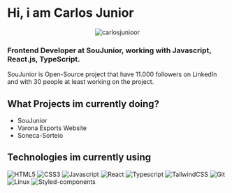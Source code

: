 # Hi, i am Carlos Junior

<p align="center"> <img src="https://komarev.com/ghpvc/?username=carlosjunioor&label=Profile%20views&color=0e75b6&style=flat" alt="carlosjunioor" /> </p>

### Frontend Developer at SouJunior, working with Javascript, React.js, TypeScript.
SouJunior is Open-Source project that have 11.000 followers on LinkedIn and with 30 people at least working on the project.

## What Projects im currently doing?

- SouJunior
- Varona Esports Website
- Soneca-Sorteio


## Technologies im currently using
![HTML5](https://img.shields.io/badge/HTML5-E34F26?style=for-the-badge&logo=html5&logoColor=white)
![CSS3](https://img.shields.io/badge/CSS3-1572B6?style=for-the-badge&logo=css3&logoColor=white)
![Javascript](https://img.shields.io/badge/JavaScript-323330?style=for-the-badge&logo=javascript&logoColor=F7DF1E)
![React](https://img.shields.io/badge/React-20232A?style=for-the-badge&logo=react&logoColor=61DAFB)
![Typescript](https://img.shields.io/badge/TypeScript-007ACC?style=for-the-badge&logo=typescript&logoColor=white)
![TailwindCSS](https://img.shields.io/badge/Tailwind_CSS-38B2AC?style=for-the-badge&logo=tailwind-css&logoColor=white)
![Git](https://img.shields.io/badge/GIT-E44C30?style=for-the-badge&logo=git&logoColor=white)
![Linux](https://img.shields.io/badge/Linux-FCC644?style=for-the-badge&logo=linux&logoColor=black)
![Styled-components](https://img.shields.io/badge/styled--components-DB7093?style=for-the-badge&logo=styled-components&logoColor=white)

